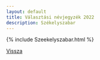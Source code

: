 ```yaml
---
layout: default
title: Választási névjegyzék 2022
description: Székelyszabar
---
```


{% include Szeekelyszabar.html %}

[Vissza](./)